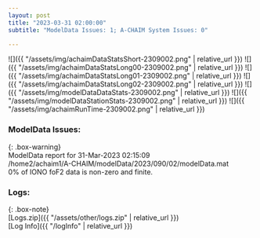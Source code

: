 ```yaml
---
layout: post
title: "2023-03-31 02:00:00"
subtitle: "ModelData Issues: 1; A-CHAIM System Issues: 0"

---
```


![]({{ "/assets/img/achaimDataStatsShort-2309002.png" | relative_url }})
![]({{ "/assets/img/achaimDataStatsLong00-2309002.png" | relative_url }})
![]({{ "/assets/img/achaimDataStatsLong01-2309002.png" | relative_url }})
![]({{ "/assets/img/achaimDataStatsLong02-2309002.png" | relative_url }})
![]({{ "/assets/img/modelDataDataStats-2309002.png" | relative_url }})
![]({{ "/assets/img/modelDataStationStats-2309002.png" | relative_url }})
![]({{ "/assets/img/achaimRunTime-2309002.png" | relative_url }})


### ModelData Issues:  
  
{: .box-warning}  
 ModelData report for 31-Mar-2023 02:15:09   
 /home2/achaim1/A-CHAIM/modelData/2023/090/02/modelData.mat   
 0% of IONO foF2 data is non-zero and finite.   
  


### Logs:  
  
{: .box-note}  
[Logs.zip]({{ "/assets/other/logs.zip" | relative_url }})  
[Log Info]({{ "/logInfo" | relative_url }})  
